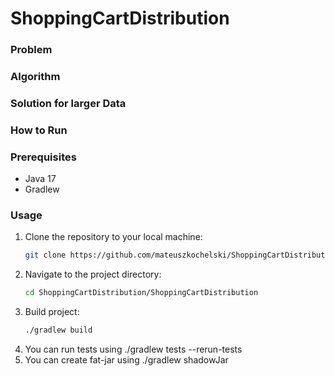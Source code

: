 # ShoppingCartDistribution
### Problem

### Algorithm

### Solution for larger Data

### How to Run

### Prerequisites
- Java 17
- Gradlew

### Usage

1. Clone the repository to your local machine:
   ```bash
   git clone https://github.com/mateuszkochelski/ShoppingCartDistribution.git
2. Navigate to the project directory:
   ```bash
   cd ShoppingCartDistribution/ShoppingCartDistribution
3. Build project:
   ```bash
   ./gradlew build
4. You can run tests using
  ./gradlew tests --rerun-tests
5. You can create fat-jar using
  ./gradlew shadowJar

###
